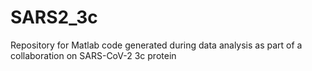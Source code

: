# SARS2_3c
Repository for Matlab code generated during data analysis as part of a collaboration on SARS-CoV-2 3c protein
